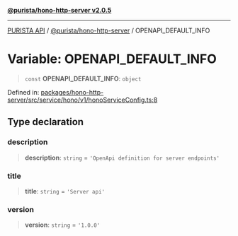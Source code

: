 [**@purista/hono-http-server v2.0.5**](../README.md)

***

[PURISTA API](../../../packages.md) / [@purista/hono-http-server](../README.md) / OPENAPI\_DEFAULT\_INFO

# Variable: OPENAPI\_DEFAULT\_INFO

> `const` **OPENAPI\_DEFAULT\_INFO**: `object`

Defined in: [packages/hono-http-server/src/service/hono/v1/honoServiceConfig.ts:8](https://github.com/puristajs/purista/blob/master/packages/hono-http-server/src/service/hono/v1/honoServiceConfig.ts#L8)

## Type declaration

### description

> **description**: `string` = `'OpenApi definition for server endpoints'`

### title

> **title**: `string` = `'Server api'`

### version

> **version**: `string` = `'1.0.0'`
